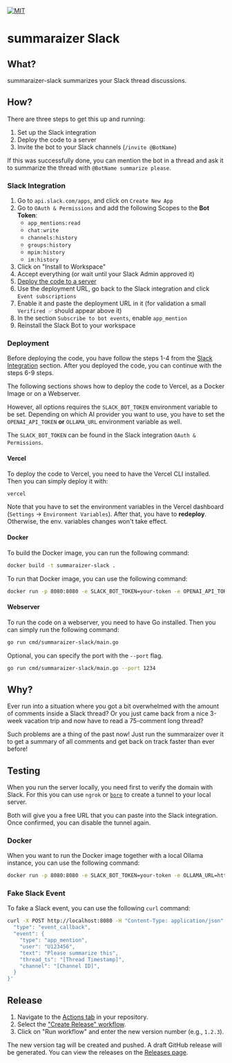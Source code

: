 [![MIT](https://img.shields.io/badge/license-MIT-blue.svg)](https://github.com/ioki-mobility/summaraizer-slack/blob/main/LICENSE)

# summaraizer Slack

## What?

summaraizer-slack summarizes your Slack thread discussions.

## How?

There are three steps to get this up and running:
1. Set up the Slack integration
2. Deploy the code to a server
3. Invite the bot to your Slack channels (`/invite @BotName`)

If this was successfully done, you can mention the bot in a thread 
and ask it to summarize the thread with `@BotName summarize please`.

### Slack Integration

1. Go to `api.slack.com/apps`, and click on `Create New App`
2. Go to `OAuth & Permissions` and add the following Scopes to the **Bot Token**:
   * `app_mentions:read`
   * `chat:write`
   * `channels:history`
   * `groups:history`
   * `mpim:history`
   * `im:history`
3. Click on "Install to Workspace"
4. Accept everything (or wait until your Slack Admin approved it)
5. [Deploy the code to a server](#deployment)
6. Use the deployment URL, go back to the Slack integration and click `Event subscriptions`
7. Enable it and paste the deployment URL in it (for validation a small `Verifired ✅` should appear above it)
8. In the section `Subscribe to bot events`, enable `app_mention`
9. Reinstall the Slack Bot to your workspace

### Deployment

Before deploying the code, you have follow the steps 1-4 from the [Slack Integration](#slack-integration) section.
After you deployed the code, you can continue with the steps 6-9 steps.

The following sections shows how to deploy the code to Vercel, as a Docker Image or on a Webserver.

However, all options requires the `SLACK_BOT_TOKEN` environment variable to be set.
Depending on which AI provider you want to use, 
you have to set the `OPENAI_API_TOKEN` **or** `OLLAMA_URL` environment variable as well.

The `SLACK_BOT_TOKEN` can be found in the Slack integration `OAuth & Permissions`.

#### Vercel

To deploy the code to Vercel, you need to have the Vercel CLI installed.
Then you can simply deploy it with:

```bash
vercel
```

Note that you have to set the environment variables in the Vercel dashboard (`Settings` -> `Environment Variables`).
After that, you have to **redeploy**. Otherwise, the env. variables changes won't take effect.

#### Docker

To build the Docker image, you can run the following command:

```bash  
docker build -t summaraizer-slack .
```

To run that Docker image, you can use the following command:

```bash
docker run -p 8080:8080 -e SLACK_BOT_TOKEN=your-token -e OPENAI_API_TOKEN=your-token summaraizer-slack
```


#### Webserver

To run the code on a webserver, you need to have Go installed.
Then you can simply run the following command:

```bash
go run cmd/summaraizer-slack/main.go
```

Optional, you can specify the port with the `--port` flag.

```bash
go run cmd/summaraizer-slack/main.go --port 1234
```

## Why?

Ever run into a situation where you got a bit overwhelmed with the amount of comments
inside a Slack thread?
Or you just came back from a nice 3-week vacation trip and now have to read
a 75-comment long thread?

Such problems are a thing of the past now!
Just run the summaraizer over it to get a summary of all comments
and get back on track faster than ever before!

## Testing

When you run the server locally, you need first to verify the domain with Slack.
For this you can use `ngrok` or [`bore`](https://github.com/ekzhang/bore) to create a tunnel to your local server.

Both will give you a free URL that you can paste into the Slack integration.
Once confirmed, you can disable the tunnel again.

### Docker

When you want to run the Docker image together with a local Ollama instance, you can use the following command:

```bash
docker run -p 8080:8080 -e SLACK_BOT_TOKEN=your-token -e OLLAMA_URL=http://host.docker.internal:11434 summaraizer-slack
```

### Fake Slack Event

To fake a Slack event, you can use the following `curl` command:

```bash
curl -X POST http://localhost:8080 -H "Content-Type: application/json" -d '{
  "type": "event_callback",
  "event": {
    "type": "app_mention",
    "user": "U123456",
    "text": "Please summarize this",
    "thread_ts": "[Thread Timestamp]", 
    "channel": "[Channel ID]",
  }
}'
```

## Release

1. Navigate to the [Actions tab](../../actions) in your repository.
2. Select the ["Create Release" workflow](../../actions/workflows/publishing.yml).
3. Click on "Run workflow" and enter the new version number (e.g., `1.2.3`).

The new version tag will be created and pushed.
A draft GitHub release will be generated. 
You can view the releases on the [Releases page](../../releases/latest).
